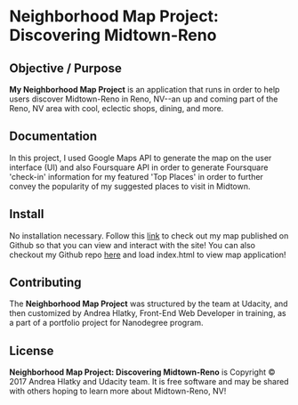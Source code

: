 # Neighborhood Map Project: Discovering Midtown-Reno

## Objective / Purpose

**My Neighborhood Map Project** is an application that runs in order to help users discover Midtown-Reno in Reno, NV--an up and coming part of the Reno, NV area with cool, eclectic shops, dining, and more.

## Documentation 

In this project, I used Google Maps API to generate the map on the user interface (UI) and also Foursquare API in order to generate Foursquare 'check-in' information for my featured 'Top Places' in order to further convey the popularity of my suggested places to visit in Midtown.

## Install

No installation necessary. Follow this [link](https://ahlatky.github.io/neighborhood-maps-project-discovering-midtown/) to check out my map published on Github so that you can view and interact with the site! You can also checkout my Github repo [here](https://github.com/ahlatky/neighborhood-maps-project-discovering-midtown) and load index.html to view map application!

## Contributing 

The **Neighborhood Map Project** was structured by the team at Udacity, and then customized by Andrea Hlatky, Front-End Web Developer in training, as a part of a portfolio project for Nanodegree program. 

## License

**Neighborhood Map Project: Discovering Midtown-Reno** is Copyright © 2017 Andrea Hlatky and Udacity team. It is free software and may be shared with others hoping to learn more about Midtown-Reno, NV!

